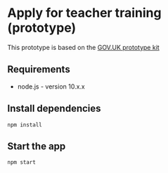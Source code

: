 # Apply for teacher training (prototype)

This prototype is based on the [GOV.UK prototype kit](https://github.com/alphagov/govuk-prototype-kit)

## Requirements

- node.js - version 10.x.x

## Install dependencies

`npm install`

## Start the app

`npm start`
